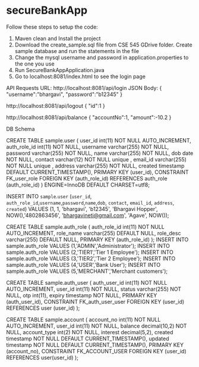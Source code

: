 # secureBankApp

Follow these steps to setup the code:
1. Maven clean and Install the project
2. Download the create_sample.sql file from CSE 545 GDrive folder. Create sample database and run the statements in the file
3. Change the mysql username and password in application.properties to the one you use
4. Run SecureBankAppApplication.java
5. Go to localhost:8081/index.html to see the login page

API Requests
URL: http://localhost:8081/api/login
JSON Body: {
	"username":"bhargavi",
	"password":"b12345"
}

http://localhost:8081/api/logout
{
	"id":1
}

http://localhost:8081/api/balance
{
	"accountNo":1,
	"amount":-10.2
}

DB Schema

CREATE TABLE sample.user (
  user_id int(11) NOT NULL AUTO_INCREMENT,
  auth_role_id int(11) NOT NULL,
  username varchar(255) NOT NULL,
  password varchar(255) NOT NULL,
  name varchar(255) NOT NULL,
  dob date NOT NULL,
  contact varchar(12) NOT NULL unique ,
  email_id varchar(255) NOT NULL unique ,
  address varchar(255) NOT NULL,
  created timestamp DEFAULT CURRENT_TIMESTAMP(),
  PRIMARY KEY (user_id),
  CONSTRAINT FK_user_role FOREIGN KEY (auth_role_id) REFERENCES auth_role (auth_role_id)
) ENGINE=InnoDB DEFAULT CHARSET=utf8;

INSERT INTO `sample`.`user` (`user_id`, `auth_role_id`,`username`,`password`,`name`,`dob`, `contact`, `email_id`, `address`, `created`) VALUES
(1, 1, 'bhargavi', 'b12345', 'Bhargavi Hopper', NOW(),'4802863456', 'bhargavineti@gmail.com', 'Agave', NOW());

CREATE TABLE sample.auth_role (
  auth_role_id int(11) NOT NULL AUTO_INCREMENT,
  role_name varchar(255) DEFAULT NULL,
  role_desc varchar(255) DEFAULT NULL,
  PRIMARY KEY (auth_role_id)
);
INSERT INTO sample.auth_role VALUES (1,'ADMIN','Administrator');
INSERT INTO sample.auth_role VALUES (2,'TIER1','Tier 1 Employee');
INSERT INTO sample.auth_role VALUES (3,'TIER2','Tier 2 Employee');
INSERT INTO sample.auth_role VALUES (4,'USER','Bank User');
INSERT INTO sample.auth_role VALUES (5,'MERCHANT','Merchant customers');


CREATE TABLE sample.auth_user (
  auth_user_id int(11) NOT NULL AUTO_INCREMENT,
  user_id int(11) NOT NULL,
  status varchar(255) NOT NULL,
  otp int(11),
  expiry timestamp NOT NULL,
  PRIMARY KEY (auth_user_id),
  CONSTRAINT FK_auth_user_user FOREIGN KEY (user_id) REFERENCES user (user_id)
);

CREATE TABLE sample.account (
  account_no int(11) NOT NULL AUTO_INCREMENT,
  user_id int(11) NOT NULL,
  balance decimal(10,2) NOT NULL,
  account_type int(2) NOT NULL,
  interest decimal(5,2),
  created timestamp NOT NULL DEFAULT CURRENT_TIMESTAMP(),
  updated timestamp NOT NULL DEFAULT CURRENT_TIMESTAMP(),
  PRIMARY KEY (account_no),
  CONSTRAINT FK_ACCOUNT_USER FOREIGN KEY (user_id) REFERENCES user(user_id)
);
